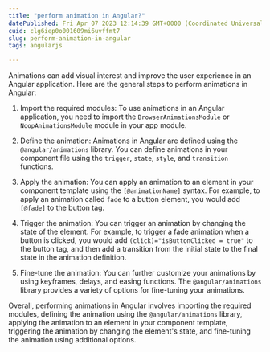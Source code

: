 ```yaml
---
title: "perform animation in Angular?"
datePublished: Fri Apr 07 2023 12:14:39 GMT+0000 (Coordinated Universal Time)
cuid: clg6iep0o001609mi6uvffmt7
slug: perform-animation-in-angular
tags: angularjs

---
```


Animations can add visual interest and improve the user experience in an Angular application. Here are the general steps to perform animations in Angular:

1. Import the required modules: To use animations in an Angular application, you need to import the `BrowserAnimationsModule` or `NoopAnimationsModule` module in your app module.
    
2. Define the animation: Animations in Angular are defined using the `@angular/animations` library. You can define animations in your component file using the `trigger`, `state`, `style`, and `transition` functions.
    
3. Apply the animation: You can apply an animation to an element in your component template using the `[@animationName]` syntax. For example, to apply an animation called `fade` to a button element, you would add `[@fade]` to the button tag.
    
4. Trigger the animation: You can trigger an animation by changing the state of the element. For example, to trigger a fade animation when a button is clicked, you would add `(click)="isButtonClicked = true"` to the button tag, and then add a transition from the initial state to the final state in the animation definition.
    
5. Fine-tune the animation: You can further customize your animations by using keyframes, delays, and easing functions. The `@angular/animations` library provides a variety of options for fine-tuning your animations.
    

Overall, performing animations in Angular involves importing the required modules, defining the animation using the `@angular/animations` library, applying the animation to an element in your component template, triggering the animation by changing the element's state, and fine-tuning the animation using additional options.